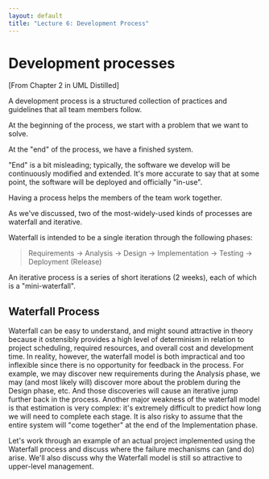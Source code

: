 ```yaml
---
layout: default
title: "Lecture 6: Development Process"
---
```


Development processes
===================

[From Chapter 2 in UML Distilled]

A development process is a structured collection of practices and guidelines that all team members follow.

At the beginning of the process, we start with a problem that we want to solve.

At the "end" of the process, we have a finished system.

"End" is a bit misleading; typically, the software we develop will be continuously modified and extended. It's more accurate to say that at some point, the software will be deployed and officially "in-use".

Having a process helps the members of the team work together.

As we've discussed, two of the most-widely-used kinds of processes are waterfall and iterative.

Waterfall is intended to be a single iteration through the following phases:

> Requirements → Analysis → Design → Implementation → Testing → Deployment (Release)

An iterative process is a series of short iterations (2 weeks), each of which is a "mini-waterfall".

Waterfall Process
-----------------

Waterfall can be easy to understand, and might sound attractive in theory because it ostensibly provides a high level of determinism in relation to project scheduling, required resources, and overall cost and development time.  In reality, however, the waterfall model is both impractical and too inflexible since there is no opportunity for feedback in the process. For example, we may discover new requirements during the Analysis phase, we may (and most likely will) discover more about the problem during the Design phase, etc.   And those discoveries will cause an iterative jump further back in the process.  Another major weakness of the waterfall model is that estimation is very complex: it's extremely difficult to predict how long we will need to complete each stage. It is also risky to assume that the entire system will "come together" at the end of the Implementation phase.

Let's work through an example of an actual project implemented using the Waterfall process and discuss where the failure mechanisms can (and do) arise.  We'll also discuss why the Waterfall model is still so attractive to upper-level management.